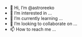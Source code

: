 - 👋 Hi, I’m @astroreeko
- 👀 I’m interested in ...
- 🌱 I’m currently learning ...
- 💞️ I’m looking to collaborate on ...
- 📫 How to reach me ...

<!---
astroreeko/astroreeko is a ✨ special ✨ repository because its `README.md` (this file) appears on your GitHub profile.
You can click the Preview link to take a look at your changes.
--->
